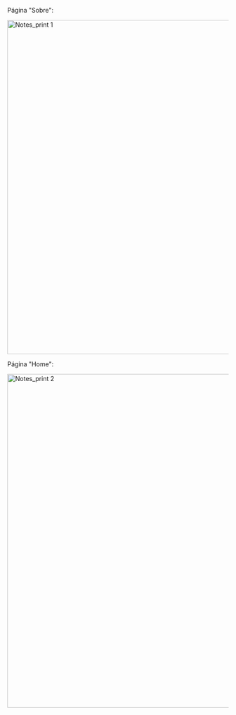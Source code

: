 Página "Sobre":

<img width="1440" height="759" alt="Notes_print 1" src="https://github.com/user-attachments/assets/7ca942e9-1c22-40e5-ab80-543e29a465d5" />

Página "Home": 

<img width="1429" height="758" alt="Notes_print 2" src="https://github.com/user-attachments/assets/89b65e9e-179c-4cb0-8600-6a96268036b6" />

